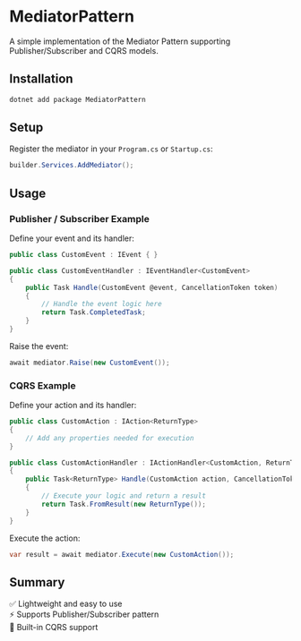 # MediatorPattern

A simple implementation of the Mediator Pattern supporting Publisher/Subscriber and CQRS models.

## Installation

```bash
dotnet add package MediatorPattern
```

## Setup

Register the mediator in your `Program.cs` or `Startup.cs`:

```csharp
builder.Services.AddMediator();
```

## Usage

### Publisher / Subscriber Example

Define your event and its handler:

```csharp
public class CustomEvent : IEvent { }

public class CustomEventHandler : IEventHandler<CustomEvent>
{
    public Task Handle(CustomEvent @event, CancellationToken token)
    {
        // Handle the event logic here
        return Task.CompletedTask;
    }
}
```

Raise the event:

```csharp
await mediator.Raise(new CustomEvent());
```

### CQRS Example

Define your action and its handler:

```csharp
public class CustomAction : IAction<ReturnType>
{
    // Add any properties needed for execution
}

public class CustomActionHandler : IActionHandler<CustomAction, ReturnType>
{
    public Task<ReturnType> Handle(CustomAction action, CancellationToken token)
    {
        // Execute your logic and return a result
        return Task.FromResult(new ReturnType());
    }
}
```

Execute the action:

```csharp
var result = await mediator.Execute(new CustomAction());
```

## Summary

✅ Lightweight and easy to use  
⚡ Supports Publisher/Subscriber pattern  
🧩 Built-in CQRS support  
